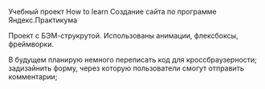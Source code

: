 Учебный проект How to learn
Создание сайта по программе Яндекс.Практикума

Проект с БЭМ-струкрутой. Использованы анимации, флексбоксы, фреймворки.

В будущем планирую немного переписать код для кроссбраузерности; задизайнить форму, через которую пользователи смогут отправить комментарии; 
